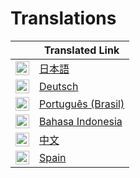 # Translations

|                                                              | Translated Link                             |
| ------------------------------------------------------------ | ------------------------------------------- |
| <img alt="日本語" title="日本語" src="https://cdn.statically.io/gh/hjnilsson/country-flags/master/svg/jp.svg" width="22"> | [日本語](ja/README.ja.md)                   |
| <img alt="Deutsch" title="Deutsch" src="https://cdn.statically.io/gh/hjnilsson/country-flags/master/svg/de.svg" width="22"> | [Deutsch](de/README.de.md)                  |
| <img alt="Português (Brasil)" title="Português (Brasil)" src="https://cdn.statically.io/gh/hjnilsson/country-flags/master/svg/br.svg" width="22"> | [Português (Brasil)](pt_br/README.pt_br.md) |
| <img alt="Bahasa Indonesia" title="Bahasa Indonesia" src="https://cdn.statically.io/gh/hjnilsson/country-flags/master/svg/id.svg" width="22"> | [Bahasa Indonesia](id/README.id.md)         |
| <img alt="中文" title="中文" src="https://cdn.statically.io/gh/hjnilsson/country-flags/master/svg/cn.svg" width="22"> | [中文](cn/README.cn.md)                     |
| <img alt="Spain" title="Spain" src="https://cdn.statically.io/gh/hjnilsson/country-flags/master/svg/es.svg" width="22"> | [Spain](es/README.es.md)  |
